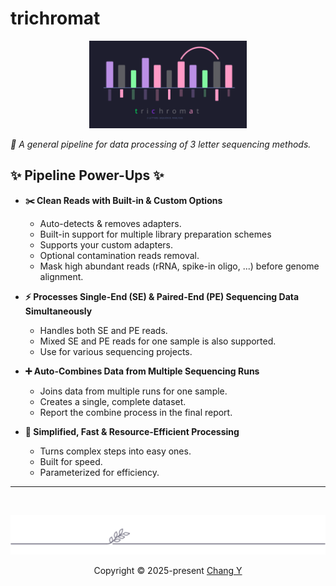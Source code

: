 # trichromat

<p align="center">
    <img src="./docs/trichromat-logo.svg" width="50%" alt="logo" />
</p>

_🧬 A general pipeline for data processing of 3 letter sequencing methods._

## ✨ Pipeline Power-Ups ✨

- **✂️ Clean Reads with Built-in & Custom Options**

  - Auto-detects & removes adapters.
  - Built-in support for multiple library preparation schemes
  - Supports your custom adapters.
  - Optional contamination reads removal.
  - Mask high abundant reads (rRNA, spike-in oligo, ...) before genome alignment.

- **⚡ Processes Single-End (SE) & Paired-End (PE) Sequencing Data Simultaneously**

  - Handles both SE and PE reads.
  - Mixed SE and PE reads for one sample is also supported.
  - Use for various sequencing projects.

- **➕ Auto-Combines Data from Multiple Sequencing Runs**

  - Joins data from multiple runs for one sample.
  - Creates a single, complete dataset.
  - Report the combine process in the final report.

- **🚀 Simplified, Fast & Resource-Efficient Processing**
  - Turns complex steps into easy ones.
  - Built for speed.
  - Parameterized for efficiency.

---

&nbsp;

<p align="center">
<img
  src="https://raw.githubusercontent.com/y9c/y9c/master/resource/footer_line.svg?sanitize=true"
/>
</p>

<p align="center">
Copyright &copy; 2025-present
<a href="https://github.com/y9c" target="_blank">Chang Y</a>
</p>
<p align="center">
